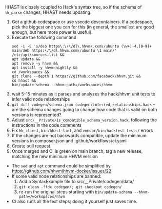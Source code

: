 HHAST is closely coupled to Hack's syntax tree, so if the schema of `hh_parse`
changes, HHAST needs updating.

1. Get a github codespace or use vscode devcontainers. If a codespace, pick the biggest one you can for this (in general, the smallest are good enough, but here more power is useful).
1. Execute the following command
   ```
   sed -i -E 's/deb https\:\/\/dl\.hhvm\.com\/ubuntu (\w+)-4.[0-9]+ main/deb https:\/\/dl.hhvm.com\/ubuntu \1 main/' /etc/apt/sources.list &&
   apt update &&
   apt remove -y hhvm &&
   apt install -y hhvm-nightly &&
   cd /workspaces &&
   git clone --depth 1 https://github.com/facebook/hhvm.git &&
   cd hhast &&
   bin/update-schema --hhvm-path=/workspaces/hhvm
   ```
1. wait 5-15 minutes as it parses and analyzes the hack/hhvm unit tests to infer valid node relationships
1. `git diff codegen/schema.json codegen/inferred_relationships.hack` - are the schema changes going to change how code that is valid on both versions is represented?
1. Adjust `src/__Private/is_compatible_schema_version.hack`, following the instructions in the code comments
1. Fix `hh_client`, `bin/hhast-lint`, and `vendor/bin/hacktest tests/` errors
1. If the changes are not backwards compatible, update the minimum versions in composer.json and .github/workflows/ci.yaml
1. Create pull request
1. Once merged and CI is green on main branch, tag a new release, matching the new minimum HHVM version

* The `sed` and `apt` command could be simplified by https://github.com/hhvm/hhvm-docker/issues/22
* If some valid node relationships are banned:
  1. Add a SyntaxExample file to src/__Private/codegen/data/
  2. `git clean -ffdx codegen/; git checkout codegen/`
  3. re-run the original steps starting with `bin/update-schema --hhvm-path=/workspaces/hhvm`
* CI also runs all the test steps; doing it yourself just saves time.

